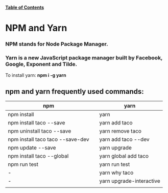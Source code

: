 [**Table of Contents**](index.md)

# NPM and Yarn

### **NPM** stands for Node Package Manager.
### **Yarn** is a new JavaScript package manager built by Facebook, Google, Exponent and Tilde.

To install yarn: **npm i -g yarn**

## npm and yarn frequently used commands:

| npm | 	| yarn |
|--------|-------|--------------|
| npm install  |  | yarn  |
| npm install taco  --save |  | yarn add taco |
| npm uninstall taco --save |  | yarn remove taco |
| npm install taco taco  --save-dev |  | yarn add taco --dev |
| npm update --save |  | yarn upgrade  |
| npm install taco --global |  | yarn global add taco |
| npm run test |  | yarn run test |
| - |  | yarn why taco |
| - |  | yarn upgrade-interactive |
|  |  |  |
